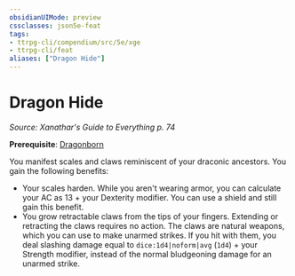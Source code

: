 ```yaml
---
obsidianUIMode: preview
cssclasses: json5e-feat
tags:
- ttrpg-cli/compendium/src/5e/xge
- ttrpg-cli/feat
aliases: ["Dragon Hide"]
---
```

# Dragon Hide
*Source: Xanathar's Guide to Everything p. 74*  

**Prerequisite**: [Dragonborn](3-Compendium/races/dragonborn-xphb.md)

You manifest scales and claws reminiscent of your draconic ancestors. You gain the following benefits:

- Your scales harden. While you aren't wearing armor, you can calculate your AC as 13 + your Dexterity modifier. You can use a shield and still gain this benefit.  
- You grow retractable claws from the tips of your fingers. Extending or retracting the claws requires no action. The claws are natural weapons, which you can use to make unarmed strikes. If you hit with them, you deal slashing damage equal to `dice:1d4|noform|avg` (`1d4`) + your Strength modifier, instead of the normal bludgeoning damage for an unarmed strike.